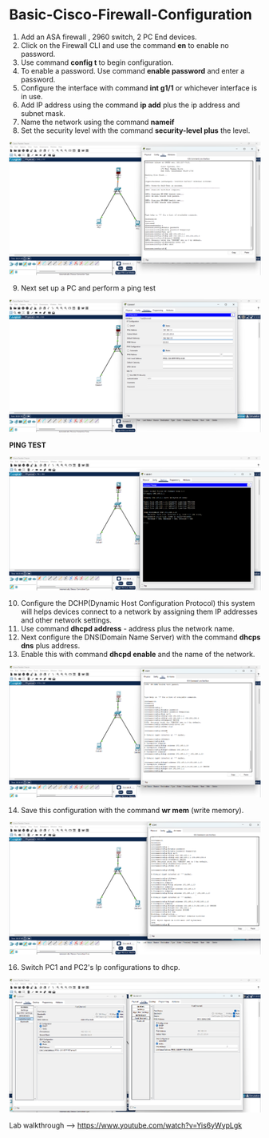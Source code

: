 # Basic-Cisco-Firewall-Configuration


1. Add an ASA firewall , 2960 switch, 2 PC End devices.
2. Click on the Firewall CLI and use the command **en** to enable no password.
3. Use command **config t** to begin configuration.
4. To enable a password. Use command **enable password** and enter a password.
5. Configure the interface with command **int g1/1**  or whichever interface is in use.
6. Add IP address using the command **ip add** plus the ip address and subnet mask. 
7. Name the network using the command **nameif**
8. Set the security level with the command **security-level plus** the level.


![image alt](https://github.com/Salayne/Basic-Cisco-Firewall-Config/blob/4f0987e62f8df4e2c11c677a5269864169960583/Screenshot%202025-04-01%20224549.png)


9. Next set up a PC and perform a ping test 

![image alt](https://github.com/Salayne/Basic-Cisco-Firewall-Config/blob/2380557fc29c484b40f75aeab844ddcf45fd1b8a/Screenshot%202025-04-01%20224837.png)

**PING TEST**

![image alt](https://github.com/Salayne/Basic-Cisco-Firewall-Config/blob/0a0c7f594829f63f814eb61c0c25450f83e45f2a/Screenshot%202025-04-01%20224930.png)


10. Configure the DCHP(Dynamic Host Configuration Protocol)  this system will helps devices connect to a network by assigning them IP addresses and other network settings.
11. Use command **dhcpd address** - address plus the network name.
12. Next configure the DNS(Domain Name Server) with the command **dhcps dns** plus address.
13. Enable this with command **dhcpd enable** and the name of the network.


![image alt](https://github.com/Salayne/Basic-Cisco-Firewall-Config/blob/1432a8bedc5df40faccb2a0905f03afdaac6700f/Screenshot%202025-04-01%20225828.png)

14. Save this configuration with the command **wr mem** (write memory).

![image alt](https://github.com/Salayne/Basic-Cisco-Firewall-Config/blob/107bcf6d054364c931a6065c929c6354cf6536c8/Screenshot%202025-04-01%20230126.png)


16. Switch PC1 and PC2's Ip configurations to dhcp. 

![image alt](https://github.com/Salayne/Basic-Cisco-Firewall-Config/blob/ef28aefb54f2431a06acfe6595564c35cea32931/Screenshot%202025-04-01%20230816.png)

Lab walkthrough --> https://www.youtube.com/watch?v=Yis6yWypLgk

